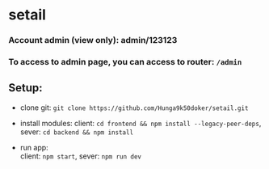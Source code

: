 # setail
### Account admin (view only): admin/123123
### To access to admin page, you can access to router: ```/admin```
## Setup: 
 - clone git: ```git clone https://github.com/Hunga9k50doker/setail.git```
 - install modules:
 client: ```cd frontend && npm install --legacy-peer-deps```,
 sever: ```cd backend && npm install```
                    
 - run app:  
  client: ```npm start```,
  sever: ```npm run dev```
            

